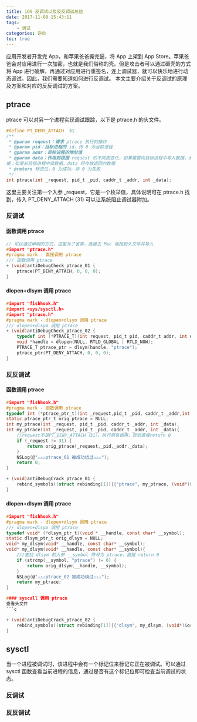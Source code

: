 ```yaml
---
title: iOS 反调试以及反反调试总结
date: 2017-11-08 15:43:11
tags:
    - 调试
categories: 逆向
toc: true
---
```


应用开发者开发完 App，和苹果爸爸撕完逼，将 App 上架到 App Store。苹果爸爸会对应用进行一次加密，也就是我们俗称的壳。但是攻击者可以通过砸壳的方式将 App 进行破解，再通过对应用进行重签名，连上调试器，就可以快乐地进行动态调试。因此，我们需要知道如何进行反调试。
本文主要介绍关于反调试的原理及方案和对应的反反调试的方案。
<!--more-->

<!-- 反调试按逻辑分的话，主要有2种方式, 一种是直接阻止调试器附加, 另一种就是根据特征检测调试器是否附加。 --> 

## ptrace
ptrace 可以对另一个进程实现调试跟踪，以下是 ptrace.h 的头文件。
```c
#define PT_DENY_ATTACH  31
/**
 * @param request：请求 ptrace 执行的操作
 * @param pid：目标进程的 id，传 0 为当前进程
 * @param addr：目标进程的地址值
 * @param data：作用则根据 request 的不同而变化，如果需要向目标进程中写入数据，data 存放的是需要写入的数
据；如果从目标进程中读数据，data 将存放返回的数据
 * @return 标志位，0 为成功，非 0 为失败
 */
int ptrace(int _request, pid_t _pid, caddr_t _addr, int _data);
```
这里主要关注第一个入参 _request，它是一个枚举值，具体说明可在 ptrace.h 找到，传入 PT_DENY_ATTACH (31) 可以让系统阻止调试器附加。
### 反调试
#### 函数调用 ptrace
```c
// 可以通过申明的方式，这里为了省事，直接去 Mac 端找到头文件并导入
#import "ptrace.h"
#pragma mark - 直接调用 ptrace
/// 函数调用 ptrace
+ (void)antiDebugCheck_ptrace_01 {
    ptrace(PT_DENY_ATTACH, 0, 0, 0);
}
```

#### dlopen+dlsym 调用 ptrace
```c
#import "fishhook.h"
#import <sys/sysctl.h>
#import "ptrace.h"
#pragma mark - dlopen+dlsym 调用 ptrace
/// dlopen+dlsym 调用 ptrace
+ (void)antiDebugCheck_ptrace_02 {
    typedef int (*PTRACE_T)(int request, pid_t pid, caddr_t addr, int data);
    void *handle = dlopen(NULL, RTLD_GLOBAL | RTLD_NOW);
    PTRACE_T ptrace_ptr = dlsym(handle, "ptrace");
    ptrace_ptr(PT_DENY_ATTACH, 0, 0, 0);
}
```

### 反反调试
#### 函数调用 ptrace
```c
#import "fishhook.h"
#pragma mark - 函数调用 ptrace
typedef int (*ptrace_ptr_t)(int _request,pid_t _pid, caddr_t _addr,int _data);
static ptrace_ptr_t orig_ptrace = NULL;
int my_ptrace(int _request, pid_t _pid, caddr_t _addr, int _data);
int my_ptrace(int _request, pid_t _pid, caddr_t _addr, int _data){
    //request不是PT_DENY_ATTACH（31），执行原有调用，否则直接return 0
    if (_request != 31) {
        return orig_ptrace(_request,_pid,_addr,_data);
    }
    NSLog(@"⚠️⚠️⚠️ptrace_01 被成功绕过⚠️⚠️⚠️");
    return 0;
}

+ (void)antiDebugCrack_ptrace_01 {
    rebind_symbols((struct rebinding[1]){{"ptrace", my_ptrace, (void*)&orig_ptrace}},1);
}
```

#### dlopen+dlsym 调用 ptrace
```c
#import "fishhook.h"
#pragma mark - dlopen+dlsym 调用 ptrace
/// dlopen+dlsym 调用 ptrace
typedef void* (*dlsym_ptr_t)(void * __handle, const char* __symbol);
static dlsym_ptr_t orig_dlsym = NULL;
void* my_dlsym(void* __handle, const char* __symbol);
void* my_dlsym(void* __handle, const char* __symbol){
    ///查找 dlsym 的入参 __symbol 符号为 ptrace，直接 return 0
    if (strcmp(__symbol, "ptrace") != 0) {
        return orig_dlsym(__handle, __symbol);
    }
    NSLog(@"⚠️⚠️⚠️ptrace_02 被成功绕过⚠️⚠️⚠️");
    return my_ptrace;
}

#### syscall 调用 ptrace
查看头文件
​```c

+ (void)antiDebugCrack_ptrace_02 {
    rebind_symbols((struct rebinding[1]){{"dlsym", my_dlsym, (void*)&orig_dlsym}},1);
}

```

## sysctl
当一个进程被调试时，该进程中会有一个标记位来标记它正在被调试。可以通过 sysctl 函数査看当前进程的信息，通过是否有这个标记位即可检査当前调试的状态。

### 反调试




### 反反调试